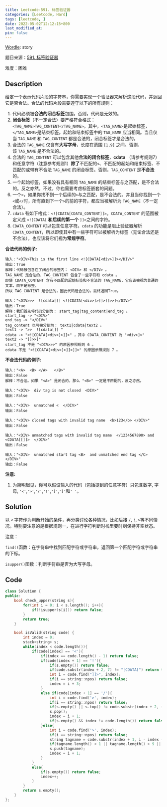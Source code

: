 ```yaml
---
title: Leetcode-591. 标签验证器
categories: [Leetcode, Hard]
tags: [leetcode, ]
date: 2022-05-02T12:12:15+800
last_modified_at: 
pin: false
---
```


[Wordle](https://www.nytimes.com/games/wordle/index.html): story

题目来源：[591. 标签验证器](https://leetcode-cn.com/problems/tag-validator/)

难度：困难

## Description

给定一个表示代码片段的字符串，你需要实现一个验证器来解析这段代码，并返回它是否合法。合法的代码片段需要遵守以下的所有规则：

1. 代码必须被**合法的闭合标签**包围。否则，代码是无效的。
2. **闭合标签**（不一定合法）要严格符合格式：`<TAG_NAME>TAG_CONTENT</TAG_NAME>`。其中，`<TAG_NAME>`是起始标签，`</TAG_NAME>`是结束标签。起始和结束标签中的 `TAG_NAME` 应当相同。当且仅当 `TAG_NAME` 和 `TAG_CONTENT` 都是合法的，闭合标签才是合法的。
3. 合法的 `TAG_NAME` 仅含有**大写字母**，长度在范围 `[1,9]` 之间。否则，该 `TAG_NAME` 是不合法的。
4. 合法的 `TAG_CONTENT` 可以包含其他**合法的闭合标签**，**cdata** （请参考规则7）和任意字符（注意参考规则1）**除了**不匹配的`<`、不匹配的起始和结束标签、不匹配的或带有不合法 `TAG_NAME` 的闭合标签。否则，`TAG_CONTENT` 是**不合法**的。
5. 一个起始标签，如果没有具有相同 `TAG_NAME` 的结束标签与之匹配，是不合法的。反之亦然。不过，你也需要考虑标签嵌套的问题。
6. 一个`<`，如果你找不到一个后续的`>`与之匹配，是不合法的。并且当你找到一个`<`或`</`时，所有直到下一个`>`的前的字符，都应当被解析为 `TAG_NAME`（不一定合法）。
7. `cdata` 有如下格式：`<![CDATA[CDATA_CONTENT]]>`。`CDATA_CONTENT` 的范围被定义成 `<![CDATA[` **和后续的第一个** `]]>`之间的字符。
8. `CDATA_CONTENT` 可以包含任意字符。`cdata` 的功能是阻止验证器解析`CDATA_CONTENT`，所以即使其中有一些字符可以被解析为标签（无论合法还是不合法），也应该将它们视为**常规字符**。


**合法代码的例子:**

```
输入："<DIV>This is the first line <![CDATA[<div>]]></DIV>"
输出：True
解释：代码被包含在了闭合的标签内： <DIV> 和 </DIV> 。
TAG_NAME 是合法的，TAG_CONTENT 包含了一些字符和 cdata 。 
即使 CDATA_CONTENT 含有不匹配的起始标签和不合法的 TAG_NAME，它应该被视为普通的文本，而不是标签。
所以 TAG_CONTENT 是合法的，因此代码是合法的。最终返回True。

输入："<DIV>>>  ![cdata[]] <![CDATA[<div>]>]]>]]>>]</DIV>"
输出：True
解释：我们首先将代码分割为： start_tag|tag_content|end_tag 。
start_tag -> "<DIV>"
end_tag -> "</DIV>"
tag_content 也可被分割为： text1|cdata|text2 。
text1 -> ">>  ![cdata[]] "
cdata -> "<![CDATA[<div>]>]]>" ，其中 CDATA_CONTENT 为 "<div>]>"
text2 -> "]]>>]"
start_tag 不是 "<DIV>>>" 的原因参照规则 6 。
cdata 不是 "<![CDATA[<div>]>]]>]]>" 的原因参照规则 7 。
```

**不合法代码的例子:**

```
输入："<A>  <B> </A>   </B>"
输出：False
解释：不合法。如果 "<A>" 是闭合的，那么 "<B>" 一定是不匹配的，反之亦然。

输入："<DIV>  div tag is not closed  <DIV>"
输出：False

输入："<DIV>  unmatched <  </DIV>"
输出：False

输入："<DIV> closed tags with invalid tag name  <b>123</b> </DIV>"
输出：False

输入："<DIV> unmatched tags with invalid tag name  </1234567890> and <CDATA[[]]>  </DIV>"
输出：False

输入："<DIV>  unmatched start tag <B>  and unmatched end tag </C>  </DIV>"
输出：False
```

**注意:**

1. 为简明起见，你可以假设输入的代码（包括提到的任意字符）只包含数字, 字母, `'<'`,`'>'`,`'/'`,`'!'`,`'['`,`']'`和`' '`。


## Solution

以 `<` 字符作为判断开始的条件，再分类讨论各种情况，比如后接 `/`, `!`, `>`等不同情况。特别要注意的是根据规则一，在进行字符判断时栈里要时刻保持非空状态。

注意：

`find()`函数：在字符串中找到匹配字符或字符串，返回第一个匹配字符或字符串的下标。

`isupper()`函数：判断字符串是否为大写字母。


## Code
```c++
class Solution {
public:
    bool check_upper(string s){
        for(int i = 0; i < s.length(); i++){
            if(!isupper(s[i])) return false;
        }
        return true;
    }

    bool isValid(string code) {
        int index = 0;
        stack<string> s;
        while(index < code.length()){
            if(code[index] == '<'){
                if(index == code.length() - 1) return false;
                if(code[index + 1] == '!'){
                    if(s.empty()) return false;
                    if(code.substr(index + 2, 7) != "[CDATA[") return false;
                    int i = code.find("]]>", index);
                    if(i == string::npos) return false;
                    index = i + 3;
                }
                else if(code[index + 1] == '/'){
                    int i = code.find('>', index);
                    if(i == string::npos) return false;
                    if(s.empty() || s.top() != code.substr(index + 2, i - index - 2)) return false;
                    s.pop();
                    index = i + 1;
                    if(s.empty() && index != code.length()) return false;
                }else{
                    int i = code.find('>', index);
                    if(i == string::npos) return false;
                    string tagname = code.substr(index + 1, i - index - 1);
                    if(tagname.length() < 1 || tagname.length() > 9 || !check_upper(tagname)) return false;
                    s.push(tagname);
                    index = i + 1;
                }
            }
            else{
                if(s.empty()) return false;
                index++;
            }
        }
        return s.empty();
    }
};
```
